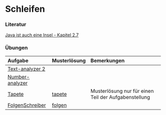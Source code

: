 # Schleifen #

### Literatur ###

[Java ist auch eine Insel - Kapitel 2.7](http://openbook.galileocomputing.de/javainsel8/javainsel_02_007.htm#mj50b6af77607500c5bb627942187e9205)

### Übungen ###
| **Aufgabe** | **Musterlösung** | **Bemerkungen** |
|:------------|:------------------|:----------------|
| [Text-analyzer 2](uebung_schleifen_textanalyzer2.md) |                   |                 |
| [Number-analyzer](uebung_schleifen_numberanalyzer.md) |                   |                 |
| [Tapete](uebung_schleifen_tapete.md) | [tapete](http://code.google.com/p/pr-gse/source/browse/#svn/trunk/uebungen/musterloesungen/src/tapete) | Musterlösung nur für einen Teil der Aufgabenstellung |
| [FolgenSchreiber](uebung_schleifen_folgen.md) | [folgen](http://code.google.com/p/pr-gse/source/browse/#svn/trunk/uebungen/musterloesungen/src/folgen) |                 |